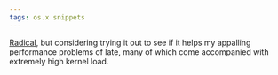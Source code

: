 ```yaml
---
tags: os.x snippets
---
```


[Radical](http://www.rdoxenham.com/?p=259), but considering trying it out to see if it helps my appalling performance problems of late, many of which come accompanied with extremely high kernel load.
